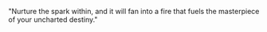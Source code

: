 "Nurture the spark within, and it will fan into a fire that fuels the masterpiece of your uncharted destiny."

